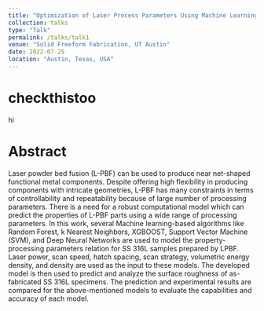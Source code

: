 ```yaml
---
title: "Optimization of Laser Process Parameters Using Machine Learning Algorithms and Performance Comparison"
collection: talks
type: "Talk"
permalink: /talks/talk1
venue: "Solid Freeform Fabrication, UT Austin"
date: 2022-07-25
location: "Austin, Texas, USA"
---
```


# checkthistoo

hi

# Abstract

Laser powder bed fusion (L-PBF) can be used to produce near net-shaped functional metal components. Despite offering high flexibility in producing components with intricate geometries, L-PBF has many constraints in terms of controllability and repeatability because of large number of processing parameters. There is a need for a robust computational model which can predict the properties of L-PBF parts using a wide range of processing parameters. In this work, several Machine learning-based algorithms like Random Forest, k Nearest Neighbors, XGBOOST, Support Vector Machine (SVM), and Deep Neural Networks are used to model the property- processing parameters relation for SS 316L samples prepared by LPBF. Laser power, scan speed, hatch spacing, scan strategy, volumetric energy density, and density are used as the input to these models. The developed model is then used to predict and analyze the surface roughness of as- fabricated SS 316L specimens. The prediction and experimental results are compared for the above-mentioned models to evaluate the capabilities and accuracy of each model.

